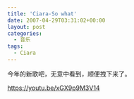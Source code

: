 ```yaml
---
title: 'Ciara-So what'
date: 2007-04-29T03:31:02+00:00
layout: post
categories:
  - 音乐
tags:
  - Ciara
---
```


今年的新歌吧，无意中看到，顺便拽下来了。

https://youtu.be/xGX9p9M3V14